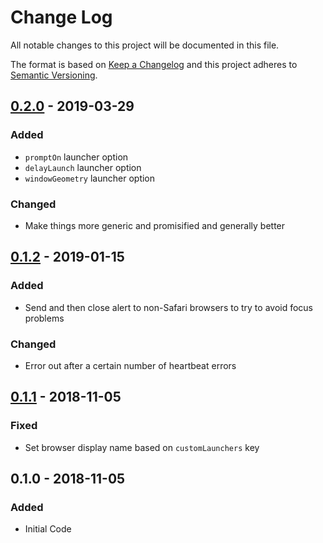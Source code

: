 # Change Log
All notable changes to this project will be documented in this file.

The format is based on [Keep a Changelog](http://keepachangelog.com/)
and this project adheres to [Semantic Versioning](http://semver.org/).

## [0.2.0] - 2019-03-29
### Added
- `promptOn` launcher option
- `delayLaunch` launcher option
- `windowGeometry` launcher option

### Changed
- Make things more generic and promisified and generally better

## [0.1.2] - 2019-01-15
### Added
- Send and then close alert to non-Safari browsers to try to avoid focus problems

### Changed
- Error out after a certain number of heartbeat errors

## [0.1.1] - 2018-11-05
### Fixed
- Set browser display name based on `customLaunchers` key

## 0.1.0 - 2018-11-05
### Added
- Initial Code

[0.2.0]: https://github.com/squarebracket/karma-selenium-grid-launcher/compare/0.1.2...0.2.0
[0.1.2]: https://github.com/squarebracket/karma-selenium-grid-launcher/compare/0.1.1...0.1.2
[0.1.1]: https://github.com/squarebracket/karma-selenium-grid-launcher/compare/0.1.0...0.1.1
